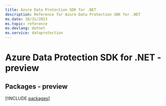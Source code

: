 ```yaml
---
title: Azure Data Protection SDK for .NET
description: Reference for Azure Data Protection SDK for .NET
ms.date: 10/31/2023
ms.topic: reference
ms.devlang: dotnet
ms.service: dataprotection
---
```

# Azure Data Protection SDK for .NET - preview
## Packages - preview
[!INCLUDE [packages](data-protection-index.md)]